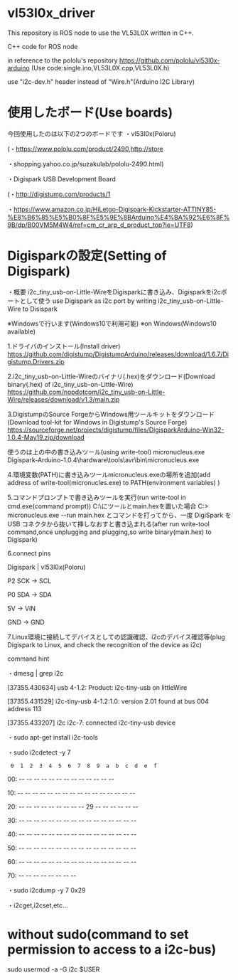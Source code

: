 # vl53l0x_driver

This repository is ROS node to use the VL53L0X written in C++.

C++ code for ROS node

in reference to the pololu's repository https://github.com/pololu/vl53l0x-arduino (Use code:single.ino,VL53L0X.cpp,VL53L0X.h) 

use "i2c-dev.h" header instead of "Wire.h"(Arduino I2C Library)

# 使用したボード(Use boards)
今回使用したのは以下の2つのボードです
・vl53l0x(Poloru)

(・https://www.pololu.com/product/2490,http://store

・shopping.yahoo.co.jp/suzakulab/pololu-2490.html)

・Digispark USB Development Board

(・http://digistump.com/products/1

・https://www.amazon.co.jp/HiLetgo-Digispark-Kickstarter-ATTINY85-%E8%B6%85%E5%B0%8F%E5%9E%8BArduino%E4%BA%92%E6%8F%9B/dp/B00VM5M4W4/ref=cm_cr_arp_d_product_top?ie=UTF8)

# Digisparkの設定(Setting of Digispark)
・概要
i2c_tiny_usb-on-Little-WireをDigisparkに書き込み、Digisparkをi2cポートとして使う
use Digispark as i2c port by writing i2c_tiny_usb-on-Little-Wire to Disispark

※Windowsで行います(Windows10で利用可能)
※on Windows(Windows10 available)

1.ドライバのインストール(Install driver)
https://github.com/digistump/DigistumpArduino/releases/download/1.6.7/Digistump.Drivers.zip

2.i2c_tiny_usb-on-Little-Wireのバイナリ(.hex)をダウンロード(Download binary(.hex) of i2c_tiny_usb-on-Little-Wire)
https://github.com/nopdotcom/i2c_tiny_usb-on-Little-Wire/releases/download/v1.3/main.zip

3.DigistumpのSource ForgeからWindows用ツールキットをダウンロード(Download tool-kit for Windows in Digistump's Source Forge)
https://sourceforge.net/projects/digistump/files/DigisparkArduino-Win32-1.0.4-May19.zip/download

使うのは上の中の書き込みツール(using write-tool) micronucleus.exe
Digispark-Arduino-1.0.4\hardware\tools\avr\bin\micronucleus.exe

4.環境変数(PATH)に書き込みツールmicronucleus.exeの場所を追加(add address of write-tool(micronucles.exe) to PATH(environment variables) )

5.コマンドプロンプトで書き込みツールを実行(run write-tool in cmd.exe(command prompt))
C:\にツールとmain.hexを置いた場合
C:\> micronucleus.exe --run main.hex
とコマンドを打ってから、一度 DigiSpark を USB コネクタから抜いて挿しなおすと書き込まれる(after run write-tool command,once unplugging and plugging,so write binary(main.hex) to Digispark)

6.connect pins

Digispark | vl53l0x(Poloru)

 P2 SCK  -> SCL

 P0 SDA  -> SDA

 5V      -> VIN
 
 GND     -> GND 

7.Linux環境に接続してデバイスとしての認識確認、i2cのデバイス確認等(plug  Digispark to Linux, and check the recognition of the device as i2c)

command hint

・dmesg | grep i2c

[37355.430634] usb 4-1.2: Product: i2c-tiny-usb on littleWire

[37355.431529] i2c-tiny-usb 4-1.2:1.0: version 2.01 found at bus 004 address 113

[37355.433207] i2c i2c-7: connected i2c-tiny-usb device


・sudo apt-get install i2c-tools

・sudo i2cdetect -y 7
     
     0  1  2  3  4  5  6  7  8  9  a  b  c  d  e  f

00:          -- -- -- -- -- -- -- -- -- -- -- -- -- 

10: -- -- -- -- -- -- -- -- -- -- -- -- -- -- -- -- 

20: -- -- -- -- -- -- -- -- -- 29 -- -- -- -- -- -- 

30: -- -- -- -- -- -- -- -- -- -- -- -- -- -- -- -- 

40: -- -- -- -- -- -- -- -- -- -- -- -- -- -- -- -- 

50: -- -- -- -- -- -- -- -- -- -- -- -- -- -- -- -- 

60: -- -- -- -- -- -- -- -- -- -- -- -- -- -- -- -- 

70: -- -- -- -- -- -- -- --

・sudo i2cdump -y 7 0x29

・i2cget,i2cset,etc...


# without sudo(command to set permission to access to a i2c-bus)
sudo usermod -a -G i2c $USER


